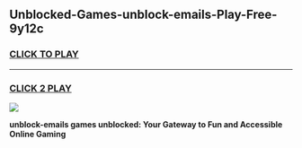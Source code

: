 
## Unblocked-Games-unblock-emails-Play-Free-9y12c
<h3>
<a href="https://premium76.site?title=unblock-emails&ref=20M">CLICK TO PLAY</a></h3>
<hr>

<h3>
<a href="https://premium76.site?title=unblock-emails&ref=20M">CLICK 2 PLAY</a>
  
</h3>

<a href="https://premium76.site?title=unblock-emails&ref=19M"><img src="https://clearcache.store/games.png"></a>


**unblock-emails games unblocked: Your Gateway to Fun and Accessible Online Gaming**
